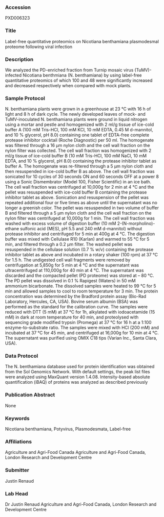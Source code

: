 ### Accession
PXD006323

### Title
Label-free quantitative proteomics on Nicotiana benthamiana plasmodesmal proteome following viral infection

### Description
We analyzed the PD-enriched fraction from Turnip mosaic virus (TuMV)-infected Nicotiana benthmiana (N. benthamiana) by using label-free quantitative proteomics of which 100 and 48 were significantly increased and decreased respectively when compared with mock plants.

### Sample Protocol
N. benthamiana plants were grown in a greenhouse at 23 °C with 16 h of light and 8 h of dark cycle. The newly developed leaves of mock- and TuMV-inoculated N. benthamiana plants were ground in liquid nitrogen using a mortar and pestle and homogenized with 2 ml/g tissue of ice-cold buffer A (100 mM Tris-HCl, 100 mM KCl, 10 mM EDTA, 0.45 M d-mannitol, and 10 % glycerol, pH 8.0) containing one tablet of EDTA-free complete protease inhibitor cocktail (Roche Diagnostic) per 50 ml. The homogenate was filtered through a 16 µm nylon cloth and the cell wall fraction on the nylon filter was collected. The cell wall fraction was homogenized with 2 ml/g tissue of ice-cold buffer B (10 mM  Tris-HCl, 100 mM NaCl, 10 mM EDTA, and 10 % glycerol, pH 8.0) containing the protease inhibitor tablet as buffer A. The homogenate was re-filtered through a 5 µm nylon cloth and then resuspended in ice-cold buffer B as above. The cell wall fraction was sonicated for 10 cycles of 30 seconds ON and 60 seconds OFF at a power 8 using a Sonic Dismembrator (Model 100, Fisher Scientific) in an ice bath. The cell wall fraction was centrifuged at 10,000g for 2 min at 4 °C and the pellet was resuspended with ice-cold buffer B containing the protease inhibitor tablet as above. Sonication and resuspension of the pellet was repeated additional four or five times as above until the supernatant was no longer a greenish color. The pellet was resuspended in two volume of buffer B and filtered through a 5 µm nylon cloth and the cell wall fraction on the nylon filter was centrifuged at 10,000g for 1 min. The cell wall fraction was washed with excess volume of digestion buffer (10 mM 2-(N-morpholino)-ethane sulfonic acid (MES), pH 5.5 and 240 mM d-mannitol) without protease inhibitor and centrifuged for 5 min at 400g at 4 °C. The digestion buffer was mixed with Cellulase R10 (Karlan) and warmed to 55 °C for 5 min, and filtered through a 0.2 µm filter. The washed pellet was resuspended in the cellulase solution (0.7 % w/v) containing the protease inhibitor tablet as above and incubated in a rotary shaker (100 rpm) at 37 °C for 1.5 h. The undigested cell wall fragments were removed by centrifugation at 5,850g for 5 min at 4 °C and the supernatant was ultracentrifuged at 110,000g for 40 min at 4 °C. The supernatant was discarded and the compacted pellet (PD proteome) was stored at – 80 °C. The PD pellet was dissolved in 0.1 % Rapigest (Waters) in 50 mM ammonium bicarbonate. The dissolved samples were heated to 99 °C for 5 min and allowed samples to cool to room temperature for 3 min. The protein concentration was determined by the Bradford protein assay (Bio-Rad Laboratory, Hercules, CA, USA). Bovine serum albumin (BSA) was performed as the standard for the calibration curve. The samples were reduced with DTT (5 mM) at 37 °C for 1h, alkylated with iodoacetamide (15 mM) in dark at room temperature for 40 min, and proteolysed with sequencing grade modified trypsin (Promega) at 37 °C for 16 h at a 1:100 enzyme-to-substrate ratio. The samples were mixed with HCl (200 mM) and incubated at 37 °C for 45 min, and centrifuged at 16,000g for 10 min at 4 °C. The supernatant was purified using OMIX C18 tips (Varian Inc., Santa Clara, USA).

### Data Protocol
The N. benthamiana database used for protein identification was obtained from the Sol Genomics Network. With default settings, the peak list files were analyzed using MaxQuant version 1.4.08. Intensity-based absolute quantification (iBAQ) of proteins was analyzed as described previously

### Publication Abstract
None

### Keywords
Nicotiana benthamiana, Potyvirus, Plasmodesmata, Label-free

### Affiliations
Agriculture and Agri-Food Canada
Agriculture and Agri-Food Canada, London Research and Development Centre

### Submitter
Justin Renaud

### Lab Head
Dr Justin Renaud
Agriculture and Agri-Food Canada, London Research and Development Centre


